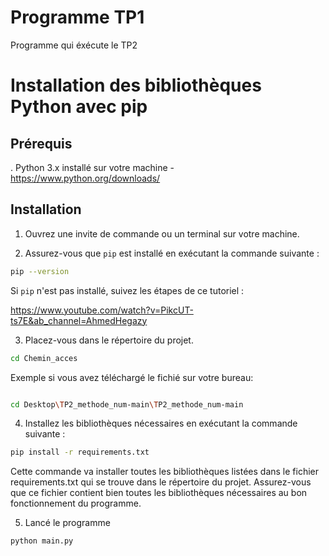 # Programme TP1
Programme qui éxécute le TP2

# Installation des bibliothèques Python avec pip

## Prérequis
. Python 3.x installé sur votre machine - https://www.python.org/downloads/


## Installation
1. Ouvrez une invite de commande ou un terminal sur votre machine.


2. Assurez-vous que `pip` est installé en exécutant la commande suivante :

```bash
pip --version
```

Si `pip` n'est pas installé, suivez les étapes de ce tutoriel : 

https://www.youtube.com/watch?v=PikcUT-ts7E&ab_channel=AhmedHegazy 

3. Placez-vous dans le répertoire du projet.

``` bash
cd Chemin_acces
```
Exemple si vous avez téléchargé le fichié sur votre bureau: 

``` bash

cd Desktop\TP2_methode_num-main\TP2_methode_num-main
```

4. Installez les bibliothèques nécessaires en exécutant la commande suivante :

``` bash
pip install -r requirements.txt
```
Cette commande va installer toutes les bibliothèques listées dans le fichier requirements.txt qui se trouve dans le répertoire du projet. Assurez-vous que ce fichier contient bien toutes les bibliothèques nécessaires au bon fonctionnement du programme.

5. Lancé le programme


``` bash
python main.py
```